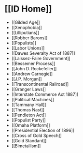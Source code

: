 
# [[ID Home]]

- [[Gilded Age]]
- [[Xenophobia]]
- [[Lilliputians]]
- [[Robber Barons]]
- [[Populists]]
- [[Labor Unions]]
- [[Dawes Severalty Act of 1887]]
- [[Laissez-Faire Government]]
- [[Bessemer Process]]
- [[John D. Rockefeller]]
- [[Andrew Carnegie]]
- [[J.P. Morgan]]
- [[Transcontinental Railroad]]
- [[Granger Laws]]
- [[Interstate Commerce Act 1887]]
- [[Political Machines]]
- [[Tammany Hall]]
- [[Thomas Nast]]
- [[Pendleton Act]]
- [[Populist Party]]
- [[Omaha Platform]]
- [[Presidential Election of 1896]]
- [[Cross of Gold Speech]]
- [[Gold Standard]]
- [[Bimetallism]]